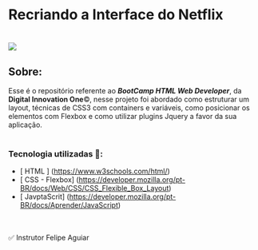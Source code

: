 # Recriando a Interface do Netflix

<h1>
    <img src="https://i.ibb.co/XJg8mbw/Netflix.png">
</h1>
 

## Sobre: 

Esse é o repositório referente ao ***BootCamp HTML Web Developer***, da **Digital Innovation One**©, nesse projeto foi abordado como estruturar um layout, técnicas de CSS3 com containers e variáveis, como posicionar os elementos com Flexbox e como utilizar plugins Jquery a favor da sua aplicação.<br><br>

###  Tecnologia utilizadas 🚀:

* [ HTML ] (https://www.w3schools.com/html/)
* [ CSS - Flexbox] (https://developer.mozilla.org/pt-BR/docs/Web/CSS/CSS_Flexible_Box_Layout)
* [ JavptaScrit] (https://developer.mozilla.org/pt-BR/docs/Aprender/JavaScript)

<br>
<br>
✅   Instrutor Felipe Aguiar
